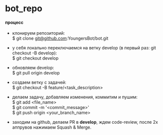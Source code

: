 # bot_repo


#### процесс
- клонируем репозиторий:  
$ git clone git@github.com:YoungersBot/bot.git  

- у себя локально переключаемся на ветку develop (в первый раз: git checkout -B develop):  
$ git checkout develop

- обновляем develop:  
$ git pull origin develop  

- создаем ветку с задачей:  
$ git checkout -B feature/<task_description>  

- делаем задачу, добавляем изменения, коммитим и пушим:  
$ git add <file_name>  
$ git commit -m '<commit_message>'  
$ git push origin <your_branch_name>

- заходим на github, делаем PR в __develop__, ждем code-review,
  после 2х аппрувов нажимаем Squash & Merge.
